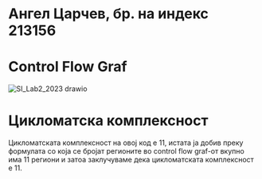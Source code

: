 # Ангел Царчев, бр. на индекс 213156

# Control Flow Graf

![SI_Lab2_2023 drawio](https://github.com/angelcarcev/SI_2023_lab2_213156/assets/127151007/c30e2689-d10b-4521-a7ad-a01dbe64cd1d)


# Цикломатска комплексност

Цикломатската комплексност на овој код е 11, истата ја добив преку формулата со која се бројат регионите во control flow graf-от вкупно има 11 региони и затоа заклучуваме дека цикломатската комплексност е 11.
